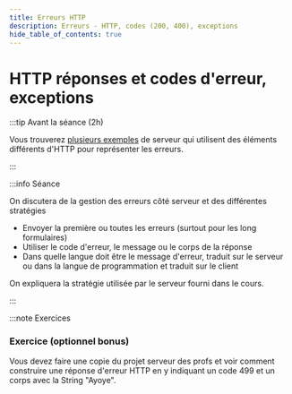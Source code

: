 ```yaml
---
title: Erreurs HTTP
description: Erreurs - HTTP, codes (200, 400), exceptions
hide_table_of_contents: true
---
```


# HTTP réponses et codes d'erreur, exceptions

<Row>

<Column>

:::tip Avant la séance (2h)

Vous trouverez [plusieurs exemples](https://github.com/departement-info-cem/4N6-Mobile/tree/main/code/HTTPResponse) de serveur qui utilisent des éléments différents d'HTTP pour représenter les erreurs.

:::

</Column>

<Column>

:::info Séance

On discutera de la gestion des erreurs côté serveur et des différentes stratégies

- Envoyer la première ou toutes les erreurs (surtout pour les long formulaires)
- Utiliser le code d'erreur, le message ou le corps de la réponse
- Dans quelle langue doit être le message d'erreur, traduit sur le serveur ou dans la langue de programmation et traduit sur le client

On expliquera la stratégie utilisée par le serveur fourni dans le cours.

:::

</Column>

</Row>

:::note Exercices

### Exercice (optionnel bonus)

Vous devez faire une copie du projet serveur des profs et voir comment construire une réponse d'erreur HTTP en y indiquant un code 499 et un corps avec la String "Ayoye".

